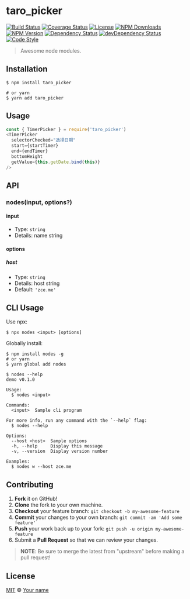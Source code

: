 # taro_picker

[![Build Status][travis-img]][travis-url]
[![Coverage Status][codecov-img]][codecov-url]
[![License][license-img]][license-url]
[![NPM Downloads][downloads-img]][downloads-url]
[![NPM Version][version-img]][version-url]
[![Dependency Status][dependency-img]][dependency-url]
[![devDependency Status][devdependency-img]][devdependency-url]
[![Code Style][style-img]][style-url]

> Awesome node modules.

## Installation

```shell
$ npm install taro_picker

# or yarn
$ yarn add taro_picker
```

## Usage

<!-- TODO: Introduction of Usage -->

```javascript
const { TimerPicker } = require('taro_picker')
<TimerPicker
  selectorChecked="选择日期"
  start={startTimer}
  end={endTimer}
  bottomHeight
  getValue={this.getDate.bind(this)}
/>
```

## API

<!-- TODO: Introduction of API -->

### nodes(input, options?)

#### input

- Type: `string`
- Details: name string

#### options

##### host

- Type: `string`
- Details: host string
- Default: `'zce.me'`

## CLI Usage

<!-- TODO: Introduction of CLI -->

Use npx:

```shell
$ npx nodes <input> [options]
```

Globally install:

```shell
$ npm install nodes -g
# or yarn
$ yarn global add nodes
```

```shell
$ nodes --help
demo v0.1.0

Usage:
  $ nodes <input>

Commands:
  <input>  Sample cli program

For more info, run any command with the `--help` flag:
  $ nodes --help

Options:
  --host <host>  Sample options
  -h, --help     Display this message
  -v, --version  Display version number

Examples:
  $ nodes w --host zce.me
```

## Contributing

1. **Fork** it on GitHub!
2. **Clone** the fork to your own machine.
3. **Checkout** your feature branch: `git checkout -b my-awesome-feature`
4. **Commit** your changes to your own branch: `git commit -am 'Add some feature'`
5. **Push** your work back up to your fork: `git push -u origin my-awesome-feature`
6. Submit a **Pull Request** so that we can review your changes.

> **NOTE**: Be sure to merge the latest from "upstream" before making a pull request!

## License

[MIT](LICENSE) &copy; [Your name](https://github.com/zce/zce/blob/master/bin/zce.js)



[travis-img]: https://img.shields.io/travis/com/zce/nodes
[travis-url]: https://travis-ci.com/zce/nodes
[codecov-img]: https://img.shields.io/codecov/c/github/zce/nodes
[codecov-url]: https://codecov.io/gh/zce/nodes
[license-img]: https://img.shields.io/github/license/zce/nodes
[license-url]: https://github.com/zce/nodes/blob/master/LICENSE
[downloads-img]: https://img.shields.io/npm/dm/nodes
[downloads-url]: https://npmjs.org/package/nodes
[version-img]: https://img.shields.io/npm/v/nodes
[version-url]: https://npmjs.org/package/nodes
[dependency-img]: https://img.shields.io/david/zce/nodes
[dependency-url]: https://david-dm.org/zce/nodes
[devdependency-img]: https://img.shields.io/david/dev/zce/nodes
[devdependency-url]: https://david-dm.org/zce/nodes?type=dev
[style-img]: https://img.shields.io/badge/code_style-standard-brightgreen
[style-url]: https://standardjs.com
